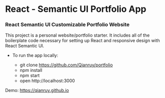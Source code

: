 # React - Semantic UI Portfolio App

### React Semantic UI Customizable Portfolio Website
<p>This project is a personal website/portfolio starter. It includes all of the boilerplate code necessary for setting up React and responsive design with React Semantic UI.</p>

* To run the app locally:</p>
   * git clone https://github.com/Qianruy/portfolio
   * npm install
   * npm start
   * open http://localhost:3000

Demo: https://qianruy.github.io
